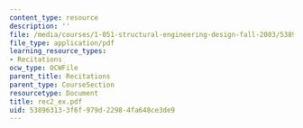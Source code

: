 ```yaml
---
content_type: resource
description: ''
file: /media/courses/1-051-structural-engineering-design-fall-2003/538963133f6f979d22984fa648ce3de9_rec2_ex.pdf
file_type: application/pdf
learning_resource_types:
- Recitations
ocw_type: OCWFile
parent_title: Recitations
parent_type: CourseSection
resourcetype: Document
title: rec2_ex.pdf
uid: 53896313-3f6f-979d-2298-4fa648ce3de9
---
```

